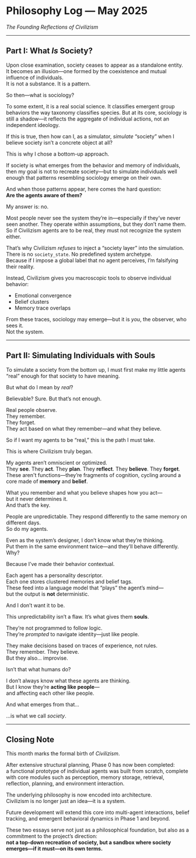 # Philosophy Log — May 2025  
*The Founding Reflections of Civilizism*

---

## Part I: What *Is* Society?

Upon close examination, society ceases to appear as a standalone entity.  
It becomes an illusion—one formed by the coexistence and mutual influence of individuals.  
It is not a substance. It is a pattern.

So then—what is sociology?

To some extent, it is a real social science. It classifies emergent group behaviors the way taxonomy classifies species. But at its core, sociology is still a shadow—it reflects the aggregate of individual actions, not an independent ideology.

If this is true, then how can I, as a simulator, *simulate* “society” when I believe society isn’t a concrete object at all?

This is why I chose a bottom-up approach.

If society is what emerges from the behavior and memory of individuals, then my goal is not to recreate society—but to simulate individuals well enough that patterns resembling sociology emerge on their own.  

And when those patterns appear, here comes the hard question:  
**Are the agents aware of them?**

My answer is: no.

Most people never see the system they’re in—especially if they’ve never seen another. They operate within assumptions, but they don’t name them. So if Civilizism agents are to be real, they must not recognize the system either.

That’s why Civilizism *refuses* to inject a “society layer” into the simulation.  
There is no `society_state`. No predefined system archetype.  
Because if I impose a global label that no agent perceives, I’m falsifying their reality.

Instead, Civilizism gives you macroscopic tools to observe individual behavior:
- Emotional convergence
- Belief clusters
- Memory trace overlaps

From these traces, sociology may emerge—but it is *you*, the observer, who sees it.  
Not the system.

---

## Part II: Simulating Individuals with Souls

To simulate a society from the bottom up, I must first make my little agents “real” enough for that society to have meaning.

But what do I mean by *real*?

Believable? Sure. But that’s not enough.

Real people observe.  
They remember.  
They forget.  
They act based on what they remember—and what they believe.

So if I want my agents to be “real,” this is the path I must take.

This is where Civilizism truly began.

My agents aren’t omniscient or optimized.  
They **see**. They **act**. They **plan**. They **reflect**. They **believe**. They **forget**.  
These aren't functions—they’re fragments of cognition, cycling around a core made of **memory** and **belief**.

What you remember and what you believe shapes how you act—  
but it never determines it.  
And that’s the key.

People are unpredictable. They respond differently to the same memory on different days.  
So do my agents.

Even as the system’s designer, I don’t know what they’re thinking.  
Put them in the same environment twice—and they’ll behave differently.  
Why?

Because I’ve made their behavior contextual.

Each agent has a personality descriptor.  
Each one stores clustered memories and belief tags.  
These feed into a language model that “plays” the agent’s mind—  
but the output is **not** deterministic.

And I don’t want it to be.

This unpredictability isn’t a flaw. It’s what gives them **souls**.

They’re not programmed to follow logic.  
They’re *prompted* to navigate identity—just like people.

They make decisions based on traces of experience, not rules.  
They remember. They believe.  
But they also… improvise.

Isn’t that what humans do?

I don’t always know what these agents are thinking.  
But I know they’re **acting like people**—  
and affecting each other like people.

And what emerges from that…

…is what we call *society*.

---

## Closing Note

This month marks the formal birth of *Civilizism*.

After extensive structural planning, Phase 0 has now been completed:  
a functional prototype of individual agents was built from scratch, complete with core modules such as perception, memory storage, retrieval, reflection, planning, and environment interaction.

The underlying philosophy is now encoded into architecture.  
Civilizism is no longer just an idea—it is a system.

Future development will extend this core into multi-agent interactions, belief tracking, and emergent behavioral dynamics in Phase 1 and beyond.

These two essays serve not just as a philosophical foundation, but also as a commitment to the project’s direction:  
**not a top-down recreation of society, but a sandbox where society emerges—if it must—on its own terms.**
